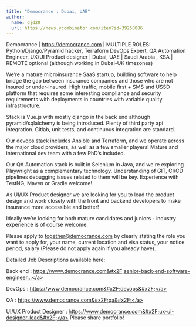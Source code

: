 ```yaml
---
title: "Democrance : Dubai, UAE"
author:
  name: djd20
  url: https://news.ycombinator.com/item?id=39258086
---
```

Democrance | <a href="https:&#x2F;&#x2F;democrance.com" rel="nofollow">https:&#x2F;&#x2F;democrance.com</a> | MULTIPLE ROLES: Python&#x2F;Django&#x2F;Pyramid hacker, Terraform DevOps Expert, QA Automation Engineer, UX&#x2F;UI Product designer | Dubai, UAE | Saudi Arabia , KSA | REMOTE optional (although working in Dubai-UK timezones)

We’re a mature microinsurance SaaS startup, building software to help bridge the gap between insurance companies and those who are not insured or under-insured. High traffic, mobile first + SMS and USSD platform that requires some interesting compliance and security requirements with deployments in countries with variable quality infrastructure.

Stack is Vue.js with mostly django in the back end although pyramid&#x2F;sqlalchemy is being introduced. Plenty of third party api integration. Gitlab, unit tests, and continuous integration are standard.

Our devops stack includes Ansible and Terraform, and we operate across the major cloud providers, as well as a few smaller players! Mature and international dev team with a few PhD’s included.

Our QA Automation stack is built in Selenium in Java, and we&#x27;re exploring Playwright as a complementary technology.  Understanding of GIT, CI&#x2F;CD pipelines debugging issues related to them will be key.  Experience with TestNG, Maven or Gradle welcome!

As UI&#x2F;UX Product designer we are looking for you to lead the product design and work closely with the front and backend developers to make insurance more accessible and better!

Ideally we’re looking for both mature candidates and juniors - industry experience is of course welcome.

Please apply to together@democrance.com by clearly stating the role you want to apply for, your name, current location and visa status, your notice period, salary (Please do not apply again if you already have).

Detailed Job Descriptions available here:

Back end : <a href="https:&#x2F;&#x2F;www.democrance.com&#x2F;senior-back-end-software-engineer&#x2F;" rel="nofollow">https:&#x2F;&#x2F;www.democrance.com&#x2F;senior-back-end-software-engineer...</a>

DevOps : <a href="https:&#x2F;&#x2F;www.democrance.com&#x2F;devops&#x2F;" rel="nofollow">https:&#x2F;&#x2F;www.democrance.com&#x2F;devops&#x2F;</a>

QA : <a href="https:&#x2F;&#x2F;www.democrance.com&#x2F;qa&#x2F;" rel="nofollow">https:&#x2F;&#x2F;www.democrance.com&#x2F;qa&#x2F;</a>

UI&#x2F;UX Product Designer : <a href="https:&#x2F;&#x2F;www.democrance.com&#x2F;ux-ui-designer-lead&#x2F;" rel="nofollow">https:&#x2F;&#x2F;www.democrance.com&#x2F;ux-ui-designer-lead&#x2F;</a> Please share portfolio!
